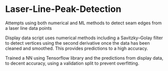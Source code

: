 # Laser-Line-Peak-Detection
Attempts using both numerical and ML methods to detect seam edges from a laser line data points

Display data script uses numerical methods including a Savitzky–Golay filter to detect vertices using the second derivative once the data has been cleaned and smoothed. This provides predictions to a high accuracy.

Trained a NN using Tensorflow library and the predictions from display data, to decent accuracy, using a validation split to prevent overfitting. 
